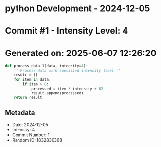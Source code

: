 ﻿# python Development - 2024-12-05
# Commit #1 - Intensity Level: 4
# Generated on: 2025-06-07 12:26:20
```python
def process_data_1(data, intensity=4):
    '''Process data with specified intensity level'''
    result = []
    for item in data:
        if item > 0:
            processed = item * intensity + 62
            result.append(processed)
    return result
```
## Metadata
- Date: 2024-12-05
- Intensity: 4
- Commit Number: 1
- Random ID: 1832830368
